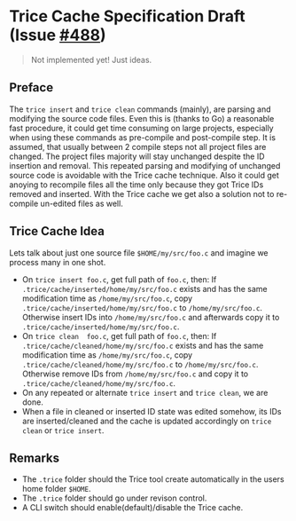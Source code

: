 # Trice Cache Specification Draft (Issue [#488](https://github.com/rokath/trice/issues/488))

> Not implemented yet! Just ideas.

## Preface

The `trice insert` and `trice clean` commands (mainly), are parsing and modifying the source code files. Even this is (thanks to Go) a reasonable fast procedure, it could get time consuming on large projects, especially when using these commands as pre-compile and post-compile step. It is assumed, that usually between 2 compile steps not all project files are changed. The project files majority will stay unchanged despite the ID insertion and removal. This repeated parsing and modifying of unchanged source code is avoidable with the Trice cache technique. Also it could get anoying to recompile files all the time only because they got Trice IDs removed and inserted. With the Trice cache we get also a solution not to re-compile un-edited files as well.

## Trice Cache Idea

Lets talk about just one source file `$HOME/my/src/foo.c` and imagine we process many in one shot.

- On `trice insert foo.c`, get full path of `foo.c`, then:
  If `.trice/cache/inserted/home/my/src/foo.c` exists and has the same modification time as `/home/my/src/foo.c`, copy `.trice/cache/inserted/home/my/src/foo.c` to `/home/my/src/foo.c`. Otherwise insert IDs into `/home/my/src/foo.c` and afterwards copy it to `.trice/cache/inserted/home/my/src/foo.c`.
- On `trice clean  foo.c`, get full path of `foo.c`, then:
  If `.trice/cache/cleaned/home/my/src/foo.c` exists and has the same modification time as `/home/my/src/foo.c`, copy `.trice/cache/cleaned/home/my/src/foo.c` to `/home/my/src/foo.c`. Otherwise remove IDs from `/home/my/src/foo.c` and copy it to `.trice/cache/cleaned/home/my/src/foo.c`.
- On any repeated or alternate `trice insert` and `trice clean`, we are done.
- When a file in cleaned or inserted ID state was edited somehow, its IDs are inserted/cleaned and the cache is updated accordingly on `trice clean` or `trice insert`.

## Remarks

- The `.trice` folder should the Trice tool create automatically in the users home folder `$HOME`.
- The `.trice` folder should go under revison control.
- A CLI switch should enable(default)/disable the Trice cache.
